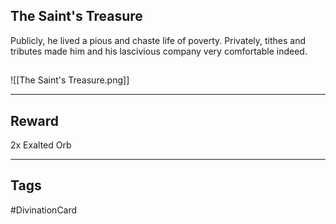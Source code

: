 ## The Saint's Treasure
Publicly, he lived a pious and chaste life of poverty. Privately, tithes and tributes made him and his lascivious company very comfortable indeed.
## 
![[The Saint's Treasure.png]]

---
## Reward
2x Exalted Orb

---
## Tags
#DivinationCard